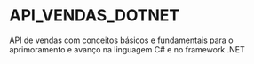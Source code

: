 # API_VENDAS_DOTNET
API de vendas com conceitos básicos e fundamentais para o aprimoramento e avanço na linguagem C# e no framework .NET
